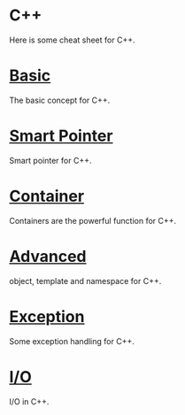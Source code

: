 # C++
Here is some cheat sheet for C++.

# [Basic](Basic.md)
The basic concept for C++.

# [Smart Pointer](Smart_Pointer.md)
Smart pointer for C++.

# [Container](Container.md)
Containers are the powerful function for C++.

# [Advanced](Advanced.md)
object, template and namespace for C++.

# [Exception](Exception.md)
Some exception handling for C++.

# [I/O](IO.md)
I/O in C++.